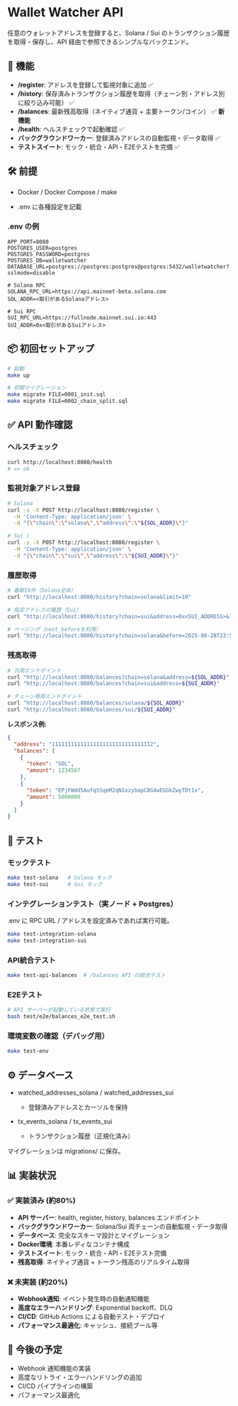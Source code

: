 # Wallet Watcher API

任意のウォレットアドレスを登録すると、Solana / Sui のトランザクション履歴を取得・保存し、API 経由で参照できるシンプルなバックエンド。

## 🚀 機能

- **/register**: アドレスを登録して監視対象に追加 ✅
- **/history**: 保存済みトランザクション履歴を取得（チェーン別・アドレス別に絞り込み可能） ✅
- **/balances**: 最新残高取得（ネイティブ通貨 + 主要トークン/コイン） ✅ **新機能**
- **/health**: ヘルスチェックで起動確認 ✅
- **バックグラウンドワーカー**: 登録済みアドレスの自動監視・データ取得 ✅
- **テストスイート**: モック・統合・API・E2Eテストを完備 ✅

## 🛠 前提

- Docker / Docker Compose / make

- .env に各種設定を記載

### .env の例

```.env
APP_PORT=8080
POSTGRES_USER=postgres
POSTGRES_PASSWORD=postgres
POSTGRES_DB=walletwatcher
DATABASE_URL=postgres://postgres:postgres@postgres:5432/walletwatcher?sslmode=disable

# Solana RPC
SOLANA_RPC_URL=https://api.mainnet-beta.solana.com
SOL_ADDR=<取引があるSolanaアドレス>

# Sui RPC
SUI_RPC_URL=https://fullnode.mainnet.sui.io:443
SUI_ADDR=0x<取引があるSuiアドレス>
```

## 📦 初回セットアップ

```bash
# 起動
make up

# 初期マイグレーション
make migrate FILE=0001_init.sql
make migrate FILE=0002_chain_split.sql
```

## ✅ API 動作確認

### ヘルスチェック

```bash
curl http://localhost:8080/health
# => ok
```

### 監視対象アドレス登録

```bash
# Solana
curl -s -X POST http://localhost:8080/register \
  -H 'Content-Type: application/json' \
  -d "{\"chain\":\"solana\",\"address\":\"${SOL_ADDR}\"}"

# Sui（
curl -s -X POST http://localhost:8080/register \
  -H 'Content-Type: application/json' \
  -d "{\"chain\":\"sui\",\"address\":\"${SUI_ADDR}\"}"
```

### 履歴取得

```bash
# 最新10件（Solana全体）
curl "http://localhost:8080/history?chain=solana&limit=10"

# 指定アドレスの履歴（Sui）
curl "http://localhost:8080/history?chain=sui&address=0x<SUI_ADDRESS>&limit=20"

# ページング（next_beforeを利用）
curl "http://localhost:8080/history?chain=solana&before=2025-08-28T23:59:59Z&limit=10"
```

### 残高取得

```bash
# 汎用エンドポイント
curl "http://localhost:8080/balances?chain=solana&address=${SOL_ADDR}"
curl "http://localhost:8080/balances?chain=sui&address=${SUI_ADDR}"

# チェーン専用エンドポイント
curl "http://localhost:8080/balances/solana/${SOL_ADDR}"
curl "http://localhost:8080/balances/sui/${SUI_ADDR}"
```

**レスポンス例:**
```json
{
  "address": "11111111111111111111111111111112",
  "balances": [
    {
      "token": "SOL",
      "amount": 1234567
    },
    {
      "token": "EPjFWdd5AufqSSqeM2qN1xzybapC8G4wEGGkZwyTDt1v",
      "amount": 5000000
    }
  ]
}
```


## 🧪 テスト

### モックテスト

```bash
make test-solana   # Solana モック
make test-sui      # Sui モック
```

### インテグレーションテスト（実ノード + Postgres）

.env に RPC URL / アドレスを設定済みであれば実行可能。

```bash
make test-integration-solana
make test-integration-sui
```

### API統合テスト

```bash
make test-api-balances  # /balances API の統合テスト
```

### E2Eテスト

```bash
# API サーバーが起動している状態で実行
bash test/e2e/balances_e2e_test.sh
```

### 環境変数の確認（デバッグ用）

```bash
make test-env
```

## ⚙️ データベース

- watched_addresses_solana / watched_addresses_sui
  - 登録済みアドレスとカーソルを保持

- tx_events_solana / tx_events_sui
  - トランザクション履歴（正規化済み）

マイグレーションは migrations/ に保存。

## 📊 実装状況

### ✅ 実装済み (約80%)
- **API サーバー**: health, register, history, balances エンドポイント
- **バックグラウンドワーカー**: Solana/Sui 両チェーンの自動監視・データ取得
- **データベース**: 完全なスキーマ設計とマイグレーション
- **Docker環境**: 本番レディなコンテナ構成
- **テストスイート**: モック・統合・API・E2Eテスト完備
- **残高取得**: ネイティブ通貨 + トークン残高のリアルタイム取得

### ❌ 未実装 (約20%)
- **Webhook通知**: イベント発生時の自動通知機能
- **高度なエラーハンドリング**: Exponential backoff、DLQ
- **CI/CD**: GitHub Actions による自動テスト・デプロイ
- **パフォーマンス最適化**: キャッシュ、接続プール等

## 📌 今後の予定

- Webhook 通知機能の実装
- 高度なリトライ・エラーハンドリングの追加
- CI/CD パイプラインの構築
- パフォーマンス最適化